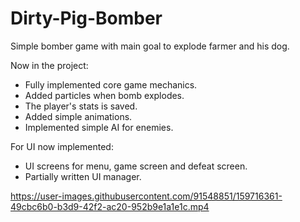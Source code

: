 # Dirty-Pig-Bomber
Simple bomber game with main goal to explode farmer and his dog.

Now in the project:
- Fully implemented core game mechanics.
- Added particles when bomb explodes.
- The player's stats is saved.
- Added simple animations.
- Implemented simple AI for enemies.

For UI now implemented:

- UI screens for menu, game screen and defeat screen.
- Partially written UI manager.


https://user-images.githubusercontent.com/91548851/159716361-49cbc6b0-b3d9-42f2-ac20-952b9e1a1e1c.mp4

